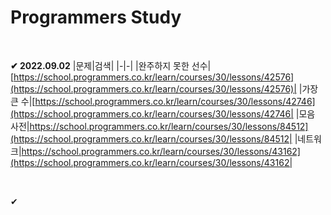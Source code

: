 # Programmers Study

&nbsp;

**✔ 2022.09.02**
|문제|검색|
|-|-|
|완주하지 못한 선수|[https://school.programmers.co.kr/learn/courses/30/lessons/42576](https://school.programmers.co.kr/learn/courses/30/lessons/42576)|
|가장 큰 수|[https://school.programmers.co.kr/learn/courses/30/lessons/42746](https://school.programmers.co.kr/learn/courses/30/lessons/42746|
|모음 사전|https://school.programmers.co.kr/learn/courses/30/lessons/84512](https://school.programmers.co.kr/learn/courses/30/lessons/84512|
|네트워크|https://school.programmers.co.kr/learn/courses/30/lessons/43162](https://school.programmers.co.kr/learn/courses/30/lessons/43162|

&nbsp;

✔ 

&nbsp;
